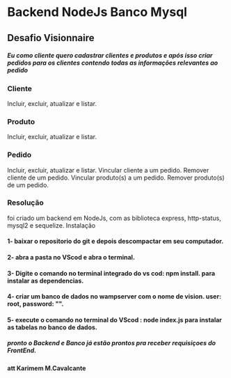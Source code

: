 # Backend NodeJs Banco Mysql
## Desafio Visionnaire
##### Eu como cliente quero cadastrar clientes e produtos e após isso criar pedidos para os clientes contendo todas as informações relevantes ao pedido
### Cliente
Incluir, excluir, atualizar e listar.

### Produto
Incluir, excluir, atualizar e listar.

### Pedido
Incluir, excluir, atualizar e listar. Vincular cliente a um pedido. Remover cliente de um pedido. Vincular produto(s) a um pedido. Remover produto(s) de um pedido.

### Resolução
foi criado um backend em NodeJs, com as biblioteca express, http-status, mysql2 e sequelize.
Instalação
#### 1- baixar o repositorio do git e depois descompactar em seu computador.
#### 2- abra a pasta no VScod e abra o terminal.
#### 3- Digite o comando no terminal integrado do vs cod: npm install. para instalar as dependencias.
#### 4- criar um banco de dados no wampserver com o nome de vision. user: root, password: "".
#### 5- execute o comando no terminal do VScod : node index.js para instalar as tabelas no banco de dados.
##### pronto o Backend e Banco já estão prontos pra receber requisiçoes do FrontEnd.
#### att Karimem M.Cavalcante
